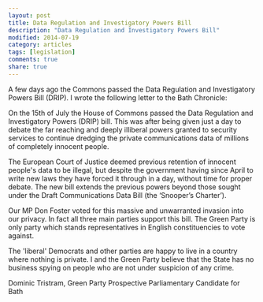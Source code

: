 ```yaml
---
layout: post
title: Data Regulation and Investigatory Powers Bill
description: "Data Regulation and Investigatory Powers Bill"
modified: 2014-07-19
category: articles
tags: [legislation]
comments: true
share: true
---
```


A few days ago the Commons passed the Data Regulation and Investigatory Powers Bill (DRIP). I wrote the
following letter to the Bath Chronicle:

On the 15th of July the House of Commons passed the Data Regulation
and Investigatory Powers (DRIP) bill. This was after being given just
a day to debate the far reaching and deeply illiberal powers granted
to security services to continue dredging the private communications
data of millions of completely innocent people.

The European Court of Justice deemed previous retention of innocent
people's data to be illegal, but despite the government having since
April to write new laws they have forced it through in a day, without
time for proper debate. The new bill extends the previous powers
beyond those sought under the Draft Communications Data Bill (the
‘Snooper’s Charter’).

Our MP Don Foster voted for this massive and unwarranted invasion into
our privacy. In fact all three main parties support this bill. The
Green Party is only party which stands representatives in English
constituencies to vote against.

The 'liberal' Democrats and other parties are happy to live in a
country where nothing is private. I and the Green Party believe that
the State has no business spying on people who are not under suspicion
of any crime.

Dominic Tristram,
Green Party Prospective Parliamentary Candidate for Bath

